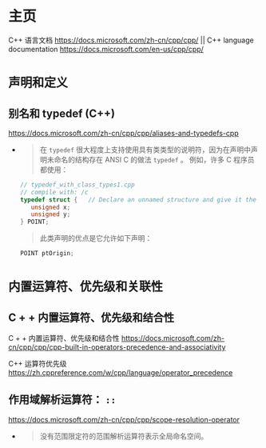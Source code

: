 
# 主页

C++ 语言文档 https://docs.microsoft.com/zh-cn/cpp/cpp/ || C++ language documentation https://docs.microsoft.com/en-us/cpp/cpp/

# `声明和定义`

## 别名和 typedef (C++)

https://docs.microsoft.com/zh-cn/cpp/cpp/aliases-and-typedefs-cpp
- > 在 `typedef` 很大程度上支持使用具有类类型的说明符，因为在声明中声明未命名的结构存在 ANSI C 的做法 `typedef` 。 例如，许多 C 程序员都使用：
  ```c
  // typedef_with_class_types1.cpp
  // compile with: /c
  typedef struct {   // Declare an unnamed structure and give it the typedef name POINT.
     unsigned x;
     unsigned y;
  } POINT;
  ```
  > 此类声明的优点是它允许如下声明：
  ```c
  POINT ptOrigin;
  ```

# `内置运算符、优先级和关联性`

## C + + 内置运算符、优先级和结合性

C + + 内置运算符、优先级和结合性 https://docs.microsoft.com/zh-cn/cpp/cpp/cpp-built-in-operators-precedence-and-associativity

C++ 运算符优先级 https://zh.cppreference.com/w/cpp/language/operator_precedence

## 作用域解析运算符： `::`

https://docs.microsoft.com/zh-cn/cpp/cpp/scope-resolution-operator
- > 没有范围限定符的范围解析运算符表示全局命名空间。
